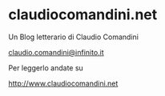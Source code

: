 # claudiocomandini.net


Un Blog letterario di Claudio Comandini

claudio.comandini@infinito.it


Per leggerlo andate su 

http://www.claudiocomandini.net
